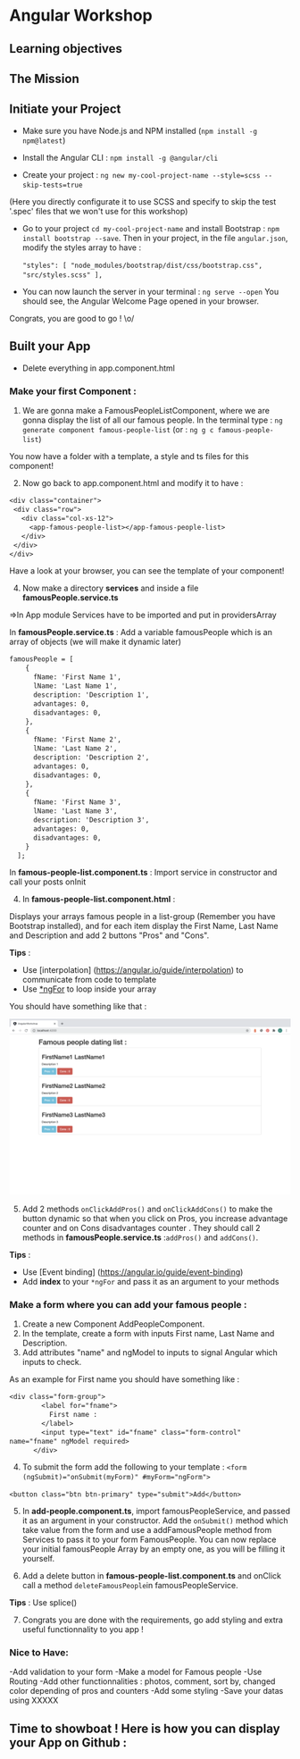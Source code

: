 # Angular Workshop

## Learning objectives

## The Mission

## Initiate your Project

- Make sure you have Node.js and NPM installed (`npm install -g npm@latest`)

- Install the Angular CLI : `npm install -g @angular/cli`

- Create your project : `ng new my-cool-project-name --style=scss --skip-tests=true`

(Here you directly configurate it to use SCSS and specify to skip the test '.spec' files that we won't use for this workshop)

- Go to your project `cd my-cool-project-name` and install Bootstrap : `npm install bootstrap --save`.
  Then in your project, in the file `angular.json`, modify the styles array to have :
  
  `"styles": [
              "node_modules/bootstrap/dist/css/bootstrap.css",
              "src/styles.scss"
            ], `
            
- You can now launch the server in your terminal : `ng serve --open`
You should see, the Angular Welcome Page opened in your browser.

Congrats, you are good to go ! \o/

## Built your App

- Delete everything in app.component.html

### Make your first Component :

1. We are gonna make a FamousPeopleListComponent, where we are gonna display the list of all our famous people.
In the terminal type :
 `ng generate component famous-people-list`
 (or  : `ng g c famous-people-list`)
 
 You now have a folder with a template, a style and ts files for this component!
 
 2. Now go back to app.component.html and modify it to have : 
 
 ```
 <div class="container">
  <div class="row">
    <div class="col-xs-12">
      <app-famous-people-list></app-famous-people-list>
    </div>
  </div>
</div>
 ```
 Have a look at your browser, you can see the template of your component!
 
4. Now make a directory **services** and inside a file **famousPeople.service.ts**

=>In App module Services have to be imported and put in providersArray

In **famousPeople.service.ts** : Add a variable famousPeople which is an array of objects (we will make it dynamic later)

```
famousPeople = [
    {
      fName: 'First Name 1',
      lName: 'Last Name 1',
      description: 'Description 1',
      advantages: 0,
      disadvantages: 0,
    },
    {
      fName: 'First Name 2',
      lName: 'Last Name 2',
      description: 'Description 2',
      advantages: 0,
      disadvantages: 0,
    },
    {
      fName: 'First Name 3',
      lName: 'Last Name 3',
      description: 'Description 3',
      advantages: 0,
      disadvantages: 0,
    }
  ];
```

In **famous-people-list.component.ts** : Import service in constructor and call your posts onInit

4.  In **famous-people-list.component.html** :

Displays your arrays famous people in a list-group (Remember you have Bootstrap installed), and for each item display the First Name, Last Name and Description and add 2 buttons "Pros" and "Cons".

**Tips** :

- Use [interpolation] (https://angular.io/guide/interpolation) to communicate from code to template
- Use [*ngFor](https://guide-angular.wishtack.io/angular/composants/ngfor) to loop inside your array


You should have something like that : 

![pros,cons](/pros-cons.png)

5. Add 2 methods `onClickAddPros()` and `onClickAddCons()` to make the button dynamic so that when you click on Pros, you increase advantage counter and on Cons disadvantages counter . They should call 2 methods in **famousPeople.service.ts** :`addPros()` and `addCons()`.

**Tips** :
- Use [Event binding] (https://angular.io/guide/event-binding) 
- Add **index** to your `*ngFor` and pass it as an argument to your methods

### Make a form where you can add your famous people :

1. Create a new Component AddPeopleComponent.
2. In the template, create a form with inputs First name, Last Name and Description.
3. Add attributes "name" and ngModel to inputs to signal Angular which inputs to check.

As an example for First name you should have something like :

```
<div class="form-group">
        <label for="fname">
          First name :
        </label>
        <input type="text" id="fname" class="form-control"  name="fname" ngModel required>
      </div>
```
4. To submit the form add the following to your template :
` <form (ngSubmit)="onSubmit(myForm)" #myForm="ngForm"> `

`<button class="btn btn-primary" type="submit">Add</button>`

5. In **add-people.component.ts**, import famousPeopleService, and passed it as an argument in your constructor.
Add the `onSubmit()` method which take value from the form and use a addFamousPeople method from Services to pass it to your form FamousPeople.
You can now replace your initial famousPeople Array by an empty one, as you will be filling it yourself.

6. Add a delete button in **famous-people-list.component.ts** and onClick call a method `deleteFamousPeople`in famousPeopleService.

**Tips** : Use splice()

7. Congrats you are done with the requirements, go add styling and extra useful functionnality to you app !


### Nice to Have:

-Add validation to your form
-Make a model for Famous people
-Use Routing
-Add other functionnalities : photos, comment, sort by, changed color depending of pros and counters
-Add some styling
-Save your datas using XXXXX


## Time to showboat ! Here is how you can display your App on Github :


